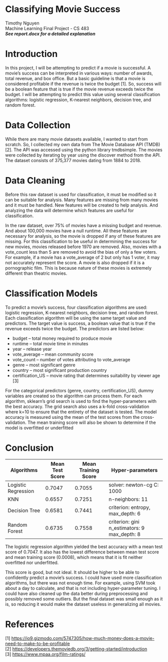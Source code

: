 # ﻿Classifying Movie Success  
Timothy Nguyen  
Machine Learning Final Project - CS 483  
***See report.docx for a detailed explanation***

# Introduction
In this project, I will be attempting to predict if a movie is successful. A movie’s success can be interpreted in various ways: number of awards, total revenue, and box office. But a basic guideline is that a movie is considered profitable if the revenue is twice the budget [1]. So, success will be a boolean feature that is true if the movie revenue exceeds twice the budget. I will be attempting to predict this value using several classification algorithms: logistic regression, K-nearest neighbors, decision tree, and random forest.

# Data Collection
While there are many movie datasets available, I wanted to start from scratch. So, I collected my own data from The Movie Database API (TMDB) [2]. The API was accessed using the python library tmdbsimple. The movies were collected by iterating by year using the discover method from the API. The dataset consists of 375,377 movies dating from 1884 to 2018.

# Data Cleaning
Before this raw dataset is used for classification, it must be modified so it can be suitable for analysis. Many features are missing from many movies and it must be handled. New features will be created to help analysis. And analyzing the data will determine which features are useful for classification.

In the raw dataset, over 75% of movies have a missing budget and revenue. And about 100,000 movies have a null runtime. All these features are necessary for analysis, so the movie is dropped if any of these features are missing.  For this classification to be useful in determining the success for new movies, movies released before 1970 are removed. Also, movies with a vote_count less than 5 are removed to avoid the bias of only a few voters. For example, if a movie has a vote_average of 2 but only has 1 voter, it may not accurately represent the score. A movie is also dropped if it is a pornographic film. This is because nature of these movies is extremely different than theatric movies.

# Classification Models
To predict a movie’s success, four classification algorithms are used: logistic regression, K-nearest neighbors, decision tree, and random forest. Each classification algorithm will be using the same target value and predictors. The target value is success, a boolean value that is true if the revenue exceeds twice the budget. The predictors are listed below:

* budget – total money required to produce movie
* runtime – total movie time in minutes
* year – release year
* vote_average – mean community score
* vote_count – number of votes attributing to vote_average
* genre – most significant genre
* country – most significant production country
* certification_US – movie rating that determines suitability by viewer age [3]

For the categorical predictors (genre, country, certification_US), dummy variables are created so the algorithm can process them.
For each algorithm, sklearn’s grid search is used to find the hyper-parameters with the best accuracy. The grid search also uses a k-fold cross-validation where k=10 to ensure that the entirety of the dataset is tested. The model accuracy is measured using the mean of the test scores from the cross-validation. The mean training score will also be shown to determine if the model is overfitted or underfitted

# Conclusion

|    Algorithms               |    Mean   Test Score    |    Mean   Training Score    |    Hyper-parameters                                          |
|-----------------------------|-------------------------|-----------------------------|--------------------------------------------------------------|
|    Logistic   Regression    |    0.7047               |    0.7055                   |    solver:   newton-cg   C:   1000                           |
|    KNN                      |    0.6557               |    0.7251                   |    n-neighbors: 11                                           |
|    Decision   Tree          |    0.6581               |    0.7441                   |    criterion:   entropy,   max_depth:   6                    |
|    Random   Forest          |    0.6735               |    0.7558                   |    criterion:   gini   n_estimators:   9   max_depth:   8    |

The logistic regression algorithm yielded the best accuracy with a mean test score of 0.7047. It also has the lowest difference between mean test score and mean training score (0.0008), which means that it is fit neither overfitted nor underfitted.

This score is good, but not ideal. It should be higher to be able to confidently predict a movie’s success. I could have used more classification algorithms, but there was not enough time. For example, using SVM took about a day to calculate, and that is not including hyper-parameter tuning. I could have also cleaned up the data better during preprocessing and possibly removed some outliers. But the final dataset was small enough as it is, so reducing it would make the dataset useless in generalizing all movies.

# References
[1] https://io9.gizmodo.com/5747305/how-much-money-does-a-movie-need-to-make-to-be-profitable  
[2] https://developers.themoviedb.org/3/getting-started/introduction  
[3] https://www.mpaa.org/film-ratings/  
